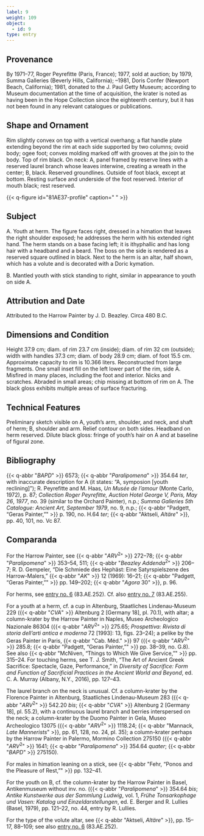 ```yaml
---
label: 9
weight: 109
object:
  - id: 9
type: entry
---
```


## Provenance

By 1971–77, Roger Peyrefitte (Paris, France); 1977, sold at auction; by 1979, Summa Galleries (Beverly Hills, California); –1981, Doris Confer (Newport Beach, California); 1981, donated to the J. Paul Getty Museum; according to Museum documentation at the time of acquisition, the krater is noted as having been in the Hope Collection since the eighteenth century, but it has not been found in any relevant catalogues or publications.

## Shape and Ornament

Rim slightly convex on top with a vertical overhang; a flat handle plate extending beyond the rim at each side supported by two columns; ovoid body; ogee foot; convex molding marked off with grooves at the join to the body. Top of rim black. On neck: A, panel framed by reserve lines with a reserved laurel branch whose leaves interwine, creating a wreath in the center; B, black. Reserved groundlines. Outside of foot black, except at bottom. Resting surface and underside of the foot reserved. Interior of mouth black; rest reserved.

{{< q-figure id="81AE37-profile" caption=" " >}}

## Subject

A. Youth at herm. The figure faces right, dressed in a himation that leaves the right shoulder exposed; he addresses the herm with his extended right hand. The herm stands on a base facing left; it is ithyphallic and has long hair with a headband and a beard. The boss on the side is rendered as a reserved square outlined in black. Next to the herm is an altar, half shown, which has a volute and is decorated with a Doric kymation.

B. Mantled youth with stick standing to right, similar in appearance to youth on side A.

## Attribution and Date

Attributed to the Harrow Painter by J. D. Beazley. Circa 480 B.C.

## Dimensions and Condition

Height 37.9 cm; diam. of rim 23.7 cm (inside); diam. of rim 32 cm (outside); width with handles 37.3 cm; diam. of body 28.9 cm; diam. of foot 15.5 cm. Approximate capacity to rim is 10.366 liters. Reconstructed from large fragments. One small inset fill on the left lower part of the rim, side A. Misfired in many places, including the foot and interior. Nicks and scratches. Abraded in small areas; chip missing at bottom of rim on A. The black gloss exhibits multiple areas of surface fracturing.

## Technical Features

Preliminary sketch visible on A, youth’s arm, shoulder, and neck, and shaft of herm; B, shoulder and arm. Relief contour on both sides. Headband on herm reserved. Dilute black gloss: fringe of youth’s hair on A and at baseline of figural zone.

## Bibliography

{{< q-abbr "*BAPD*" >}} 6573; {{< q-abbr "*Paralipomena*" >}} 354.64 *ter*, with inaccurate description for A (it states: “A, symposion [youth reclining]”); R. Peyrefitte and M. Haas, *Un Musée de l’amour* (Monte Carlo, 1972), p. 87; *Collection Roger Peyrefitte, Auction Hotel George V, Paris, May 26*, *1977*, no. 39 (similar to the Orchard Painter), n.p.; *Summa Galleries 5th Catalogue: Ancient Art, September 1979*, no. 9, n.p.; {{< q-abbr "Padgett, “Geras Painter,”" >}} p. 190, no. H.64 *ter*; {{< q-abbr "Aktseli, *Altäre*" >}}, pp. 40, 101, no. Vc 87.

## Comparanda

For the Harrow Painter, see {{< q-abbr "*ARV*<sup>2</sup>" >}} 272–78; {{< q-abbr "*Paralipomena*" >}} 353–54, 511; {{< q-abbr "*Beazley Addenda*<sup>2</sup>" >}} 206–7; R. D. Gempeler, “Die Schmiede des Hephäst: Eine Satyrspielszene des Harrow-Malers,” {{< q-abbr "*AK*" >}} 12 (1969): 16–21; {{< q-abbr "Padgett, “Geras Painter,”" >}} pp. 149–202; {{< q-abbr "*Agora* 30" >}}, p. 96.

For herms, see [entry no. 6](/catalogue/6/) (83.AE.252). Cf. also [entry no. 7](/catalogue/7/) (83.AE.255).

For a youth at a herm, cf. a cup in Altenburg, Staatliches Lindenau-Museum 229 ({{< q-abbr "*CVA*" >}} Altenburg 2 [Germany 18], pl. 70.1), with altar; a column-krater by the Harrow Painter in Naples, Museo Archeologico Nazionale 86304 ({{< q-abbr "*ARV*<sup>2</sup>" >}} 275.65; *Prospettiva: Rivista di storia dell’arti antica e moderna* 72 [1993]: 13, figs. 23–24); a pelike by the Geras Painter in Paris, {{< q-abbr "Cab. Méd." >}} 97 ({{< q-abbr "*ARV*<sup>2</sup>" >}} 285.8; {{< q-abbr "Padgett, “Geras Painter,”" >}} pp. 38–39, no. G.8). See also {{< q-abbr "McNiven, “Things to Which We Give Service,”" >}} pp. 315–24. For touching herms, see T. J. Smith, “The Art of Ancient Greek Sacrifice: Spectacle, Gaze, Performance,” in *Diversity of Sacrifice: Form and Function of Sacrificial Practices in the Ancient World and Beyond*, ed. C. A. Murray (Albany, N.Y., 2016), pp. 127–43.

The laurel branch on the neck is unusual. Cf. a column-krater by the Florence Painter in Altenburg, Staatliches Lindenau-Museum 283 ({{< q-abbr "*ARV*<sup>2</sup>" >}} 542.20 *bis*; {{< q-abbr "*CVA*" >}} Altenburg 2 [Germany 18], pl. 55.2), with a continuous laurel branch and berries interspersed on the neck; a column-krater by the Duomo Painter in Gela, Museo Archeologico 13075 ({{< q-abbr "*ARV*<sup>2</sup>" >}} 1118.24; {{< q-abbr "Mannack, *Late Mannerists*" >}}, pp. 61, 128, no. 24, pl. 35); a column-krater perhaps by the Harrow Painter in Palermo, Mormino Collection 275150 ({{< q-abbr "*ARV*<sup>2</sup>" >}} 1641; {{< q-abbr "*Paralipomena*" >}} 354.64 *quater*; {{< q-abbr "*BAPD*" >}} 275150).

For males in himation leaning on a stick, see {{< q-abbr "Fehr, “Ponos and the Pleasure of Rest,”" >}} pp. 132–41.

For the youth on B, cf. the column-krater by the Harrow Painter in Basel, Antikenmuseum without inv. no. ({{< q-abbr "*Paralipomena*" >}} 354.64 *bis*; *Antike Kunstwerke aus der Sammlung Ludwig*, vol. 1, *Frühe Tonsarkophage und Vasen: Katalog und Einzeldarstellungen*, ed. E. Berger and R. Lullies (Basel, 1979), pp. 121–22, no. 44, entry by R. Lullies.

For the type of the volute altar, see {{< q-abbr "Aktseli, *Altäre*" >}}, pp. 15–17, 88–109; see also [entry no. 6](/catalogue/6/) (83.AE.252).
